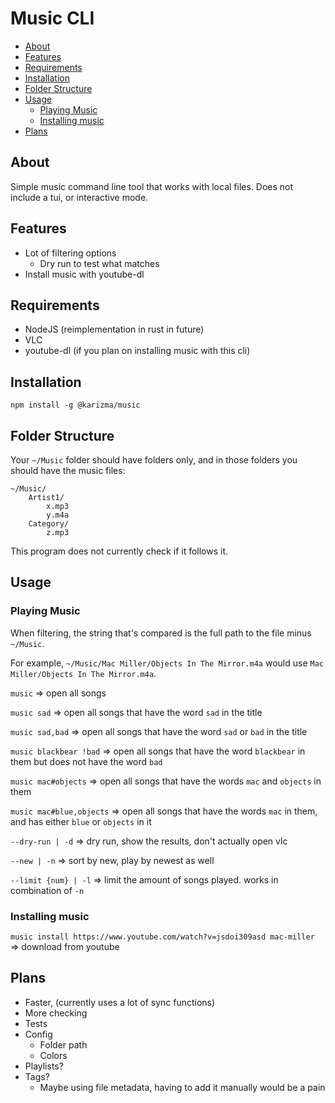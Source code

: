 # Music CLI

<!-- prettier-ignore -->
- [About](#about)
- [Features](#features)
- [Requirements](#requirements)
- [Installation](#installation)
- [Folder Structure](#folder-structure)
- [Usage](#usage)
  - [Playing Music](#playing-music)
  - [Installing music](#installing-music)
- [Plans](#plans)

## About

Simple music command line tool that works with local files.
Does not include a tui, or interactive mode.

## Features

<!-- prettier-ignore -->
- Lot of filtering options
  - Dry run to test what matches
- Install music with youtube-dl

## Requirements

<!-- prettier-ignore -->
- NodeJS (reimplementation in rust in future)
- VLC
- youtube-dl (if you plan on installing music with this cli)

## Installation

```shell
npm install -g @karizma/music
```

## Folder Structure

Your `~/Music` folder should have folders only, and in those folders you should
have the music files:

```text
~/Music/
    Artist1/
        x.mp3
        y.m4a
    Category/
        z.mp3
```

This program does not currently check if it follows it.

## Usage

### Playing Music

When filtering, the string that's compared is the full path to the file minus
`~/Music`.

For example, `~/Music/Mac Miller/Objects In The Mirror.m4a` would use `Mac Miller/Objects In The Mirror.m4a`.

`music` => open all songs

`music sad` => open all songs that have the word `sad` in the title

`music sad,bad` => open all songs that have the word `sad` or `bad` in the title

`music blackbear !bad` => open all songs that have the word `blackbear` in them
but does not have the word `bad`

`music mac#objects` => open all songs that have the words `mac` and `objects` in
them

`music mac#blue,objects` => open all songs that have the words `mac` in them,
and has either `blue` or `objects` in it

`--dry-run | -d` => dry run, show the results, don't actually open vlc

`--new | -n` => sort by new, play by newest as well

`--limit {num} | -l` => limit the amount of songs played. works in combination of `-n`

### Installing music

`music install https://www.youtube.com/watch?v=jsdoi309asd mac-miller` =>
download from youtube

## Plans

<!-- prettier-ignore -->
- Faster, (currently uses a lot of sync functions)
- More checking
- Tests
- Config
  - Folder path
  - Colors
- Playlists?
- Tags?
  - Maybe using file metadata, having to add it manually would be a pain
